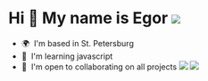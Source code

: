 Hi 👋 My name is Egor ![](https://media.tenor.com/6HVMtDva9HIAAAAi/bunny-rabbit.gif)
============================================================================================================================

* 🌍  I'm based in St. Petersburg
* 🧠  I'm learning javascript
* 🤝  I'm open to collaborating on all projects
![](https://media.tenor.com/XcNH-ksCe-wAAAAi/hartello-pl-poland.gif)
![](https://www.codewars.com/users/ChefEgor/badges/large)
